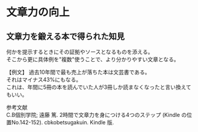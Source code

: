 # 文章力の向上

## 文章力を鍛える本で得られた知見

何かを提示するときにその証拠やソースとなるものを添える。  
そこから更に具体例を"複数"使うことで、より分かりやすい文章となる。

【例文】
過去10年間で最も売上が落ちた本は文芸書である。  
それはマイナス43%にもなる。  
これは、年間に5冊の本を読んでいた人が3冊しか読まなくなったと言い換えてもいい。  

参考文献  
C.B個別学院; 遠藤 篤. 2時間で文章力を身につける4つのステップ (Kindle の位置No.142-152). cbkobetsugakuin. Kindle 版. 
